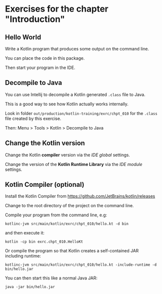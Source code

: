 # Exercises for the chapter "Introduction"

## Hello World

Write a Kotlin program that produces some output on the command line.

You can place the code in this package.

Then start your program in the IDE.

## Decompile to Java

You can use Intellij to decompile a Kotlin generated `.class` file to Java.

This is a good way to see how Kotlin actually works internally.

Look in folder `out/production/kotlin-training/exrc/chpt_010` for the
`.class` file created by this exercise.

Then: Menu > Tools > Kotlin > Decompile to Java

## Change the Kotlin version

Change the Kotlin **compiler** version via the *IDE global* settings.

Change the version of the **Kotlin Runtime Library** via the *IDE module* settings.

## Kotlin Compiler (optional)

Install the Kotlin Compiler from https://github.com/JetBrains/kotlin/releases

Change to the root directory of the project on the command line.

Compile your program from the command line, e.g:

```` shell
kotlinc-jvm src/main/kotlin/exrc/chpt_010/hello.kt -d bin
````

and then execute it:

```` shell
kotlin -cp bin exrc.chpt_010.HelloKt
````

Or compile the program so that Kotlin creates a self-contained JAR including runtime:

```` shell
kotlinc-jvm src/main/kotlin/exrc/chpt_010/hello.kt -include-runtime -d bin/hello.jar 
````

You can then start this like a normal Java JAR:

```` shell
java -jar bin/hello.jar
````
